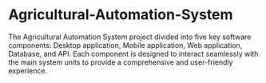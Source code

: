 # Agricultural-Automation-System
The Agricultural Automation System project divided into five key software components: Desktop application, Mobile application, Web application, Database, and API. Each component is designed to interact seamlessly with the main system units to provide a comprehensive and user-friendly experience.
